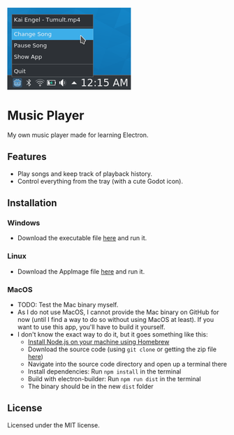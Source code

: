 ![preview](preview.png)
# Music Player
My own music player made for learning Electron. 

## Features 
- Play songs and keep track of playback history.
- Control everything from the tray (with a cute Godot icon).

## Installation
### Windows
- Download the executable file [here](https://github.com/tghgg/music-player/releases/tag/v2.0.1) and run it.
### Linux
- Download the AppImage file [here](https://github.com/tghgg/music-player/releases/tag/v2.0.1) and run it.
### MacOS
- TODO: Test the Mac binary myself.
- As I do not use MacOS, I cannot provide the Mac binary on GitHub for now (until I find a way to do so without using MacOS at least). If you want to use this app, you'll have to build it yourself.
- I don't know the exact way to do it, but it goes something like this:
  - [Install Node.js on your machine using Homebrew](https://changelog.com/posts/install-node-js-with-homebrew-on-os-x)
  - Download the source code (using `git clone` or getting the zip file [here](https://github.com/tghgg/music-player/releases/tag/v2.0.1))
  - Navigate into the source code directory and open up a terminal there
  - Install dependencies:
  Run ``` npm install ``` in the terminal
  - Build with electron-builder:
  Run ``` npm run dist ``` in the terminal
  - The binary should be in the new `dist` folder
  
## License
Licensed under the MIT license.
